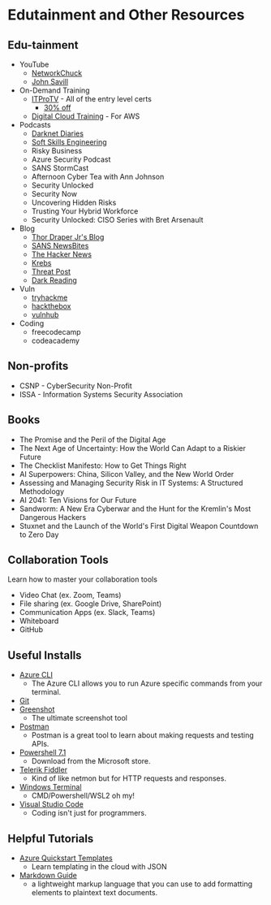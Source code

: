 # Edutainment and Other Resources

## Edu-tainment

* YouTube
  * [NetworkChuck](https://www.youtube.com/channel/UC9x0AN7BWHpCDHSm9NiJFJQ)
  * [John Savill](https://www.youtube.com/c/NTFAQGuy)
* On-Demand Training
  * [ITProTV](https://www.itpro.tv/) - All of the entry level certs
    * [30% off](http://ssqt.co/m5fB7Eg)
  * [Digital Cloud Training](https://digitalcloud.training/) - For AWS
* Podcasts
  * [Darknet Diaries](https://darknetdiaries.com/)
  * [Soft Skills Engineering](https://softskills.audio/)
  * Risky Business
  * Azure Security Podcast
  * SANS StormCast
  * Afternoon Cyber Tea with Ann Johnson
  * Security Unlocked
  * Security Now
  * Uncovering Hidden Risks
  * Trusting Your Hybrid Workforce
  * Security Unlocked: CISO Series with Bret Arsenault
* Blog
  * [Thor Draper Jr's Blog](www.thor-draperjr.github.io)
  * [SANS NewsBites](https://www.sans.org/newsletters/newsbites/)
  * [The Hacker News](https://thehackernews.com/)
  * [Krebs](https://krebsonsecurity.com/)
  * [Threat Post](https://threatpost.com/)
  * [Dark Reading](https://www.darkreading.com/)
* Vuln
  * [tryhackme](https://tryhackme.com/)
  * [hackthebox](https://www.hackthebox.com/)
  * [vulnhub](https://www.vulnhub.com/)
* Coding
  * freecodecamp
  * codeacademy

## Non-profits

* CSNP - CyberSecurity Non-Profit
* ISSA - Information Systems Security Association

## Books

* The Promise and the Peril of the Digital Age
* The Next Age of Uncertainty: How the World Can Adapt to a Riskier Future
* The Checklist Manifesto: How to Get Things Right
* AI Superpowers: China, Silicon Valley, and the New World Order
* Assessing and Managing Security Risk in IT Systems: A Structured Methodology
* AI 2041: Ten Visions for Our Future
* Sandworm: A New Era Cyberwar and the Hunt for the Kremlin's Most Dangerous Hackers
* Stuxnet and the Launch of the World's First Digital Weapon Countdown to Zero Day

## Collaboration Tools

Learn how to master your collaboration tools

* Video Chat (ex. Zoom, Teams)
* File sharing (ex. Google Drive, SharePoint)
* Communication Apps (ex. Slack, Teams)
* Whiteboard
* GitHub

## Useful Installs

* [Azure CLI](https://docs.microsoft.com/en-us/cli/azure/install-azure-cli)
  * The Azure CLI allows you to run Azure specific commands from your terminal.
* [Git](https://gitforwindows.org/)
* [Greenshot](https://getgreenshot.org/)
  * The ultimate screenshot tool
* [Postman](https://www.postman.com/downloads/)
  * Postman is a great tool to learn about making requests and testing APIs.
* [Powershell 7.1](https://www.microsoft.com/en-us/p/powershell/9mz1snwt0n5d?activetab=pivot:overviewtab)
  * Download from the Microsoft store.
* [Telerik Fiddler](https://www.telerik.com/download/fiddler)
  * Kind of like netmon but for HTTP requests and responses.
* [Windows Terminal](https://www.microsoft.com/en-us/p/windows-terminal/9n0dx20hk701?activetab=pivot:overviewtab)
  * CMD/Powershell/WSL2 oh my!
* [Visual Studio Code](https://code.visualstudio.com/download)
  * Coding isn't just for programmers.

## Helpful Tutorials

* [Azure Quickstart Templates](https://azure.microsoft.com/en-us/resources/templates/)
  * Learn templating in the cloud with JSON
* [Markdown Guide](https://www.markdownguide.org/)
  * a lightweight markup language that you can use to add formatting elements to plaintext text documents.
